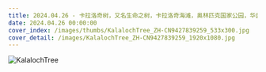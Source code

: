 ```yaml
---
title: 2024.04.26 - 卡拉洛奇树，又名生命之树，卡拉洛奇海滩，奥林匹克国家公园，华盛顿州，美国 (© Abbie Warnock-Matthews/Shutterstock)
date: 2024.04.26 00:00:00
cover_index: /images/thumbs/KalalochTree_ZH-CN9427839259_533x300.jpg
cover_detail: /images/KalalochTree_ZH-CN9427839259_1920x1080.jpg
---
```


![KalalochTree](/images/KalalochTree_ZH-CN9427839259_1920x1080.jpg)
